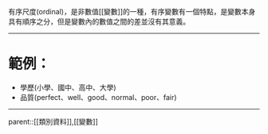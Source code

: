 有序尺度(ordinal)，是非數值[[變數]]的一種，有序變數有一個特點，是變數本身具有順序之分，但是變數內的數值之間的差並沒有其意義。
- - -
# 範例：
- 學歷(小學、國中、高中、大學)
- 品質(perfect、well、good、normal、poor、fair)
- - -
parent::[[類別資料]],[[變數]]
